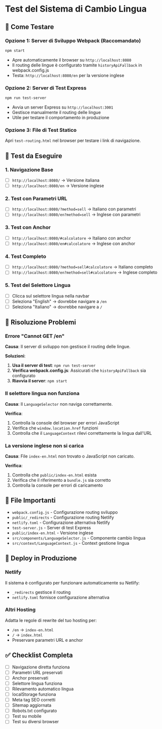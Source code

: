 # Test del Sistema di Cambio Lingua

## 🚀 Come Testare

### Opzione 1: Server di Sviluppo Webpack (Raccomandato)
```bash
npm start
```
- Apre automaticamente il browser su `http://localhost:8080`
- Il routing delle lingue è configurato tramite `historyApiFallback` in webpack.config.js
- Testa: `http://localhost:8080/en` per la versione inglese

### Opzione 2: Server di Test Express
```bash
npm run test-server
```
- Avvia un server Express su `http://localhost:3001`
- Gestisce manualmente il routing delle lingue
- Utile per testare il comportamento in produzione

### Opzione 3: File di Test Statico
Apri `test-routing.html` nel browser per testare i link di navigazione.

## 🧪 Test da Eseguire

### 1. Navigazione Base
- [ ] `http://localhost:8080/` → Versione italiana
- [ ] `http://localhost:8080/en` → Versione inglese

### 2. Test con Parametri URL
- [ ] `http://localhost:8080/?method=sell` → Italiano con parametri
- [ ] `http://localhost:8080/en?method=sell` → Inglese con parametri

### 3. Test con Anchor
- [ ] `http://localhost:8080/#calcolatore` → Italiano con anchor
- [ ] `http://localhost:8080/en#calcolatore` → Inglese con anchor

### 4. Test Completo
- [ ] `http://localhost:8080/?method=sell#calcolatore` → Italiano completo
- [ ] `http://localhost:8080/en?method=sell#calcolatore` → Inglese completo

### 5. Test del Selettore Lingua
- [ ] Clicca sul selettore lingua nella navbar
- [ ] Seleziona "English" → dovrebbe navigare a `/en`
- [ ] Seleziona "Italiano" → dovrebbe navigare a `/`

## 🔧 Risoluzione Problemi

### Errore "Cannot GET /en"
**Causa**: Il server di sviluppo non gestisce il routing delle lingue.

**Soluzioni**:
1. **Usa il server di test**: `npm run test-server`
2. **Verifica webpack.config.js**: Assicurati che `historyApiFallback` sia configurato
3. **Riavvia il server**: `npm start`

### Il selettore lingua non funziona
**Causa**: Il `LanguageSelector` non naviga correttamente.

**Verifica**:
1. Controlla la console del browser per errori JavaScript
2. Verifica che `window.location.href` funzioni
3. Controlla che il `LanguageContext` rilevi correttamente la lingua dall'URL

### La versione inglese non si carica
**Causa**: File `index-en.html` non trovato o JavaScript non caricato.

**Verifica**:
1. Controlla che `public/index-en.html` esista
2. Verifica che il riferimento a `bundle.js` sia corretto
3. Controlla la console per errori di caricamento

## 📁 File Importanti

- `webpack.config.js` - Configurazione routing sviluppo
- `public/_redirects` - Configurazione routing Netlify
- `netlify.toml` - Configurazione alternativa Netlify
- `test-server.js` - Server di test Express
- `public/index-en.html` - Versione inglese
- `src/components/LanguageSelector.js` - Componente cambio lingua
- `src/context/LanguageContext.js` - Context gestione lingua

## 🚀 Deploy in Produzione

### Netlify
Il sistema è configurato per funzionare automaticamente su Netlify:
- `_redirects` gestisce il routing
- `netlify.toml` fornisce configurazione alternativa

### Altri Hosting
Adatta le regole di rewrite del tuo hosting per:
- `/en` → `index-en.html`
- `/` → `index.html`
- Preservare parametri URL e anchor

## ✅ Checklist Completa

- [ ] Navigazione diretta funziona
- [ ] Parametri URL preservati
- [ ] Anchor preservati
- [ ] Selettore lingua funziona
- [ ] Rilevamento automatico lingua
- [ ] localStorage funziona
- [ ] Meta tag SEO corretti
- [ ] Sitemap aggiornata
- [ ] Robots.txt configurato
- [ ] Test su mobile
- [ ] Test su diversi browser 